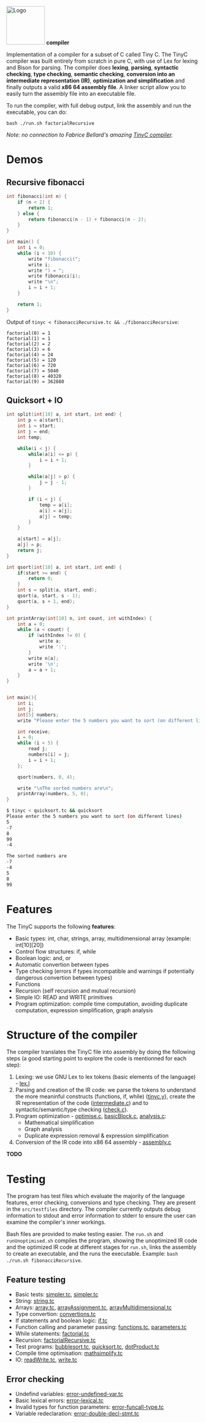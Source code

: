 <img src="https://github.com/bonaert/tinyc-compiler/raw/master/logo.png" height="100" alt="Logo"> **compiler**

Implementation of a compiler for a subset of C called Tiny C. The TinyC compiler was built entirely from scratch in pure C, with use of Lex for lexing and Bison for parsing. The compiler does **lexing**, **parsing**, **syntactic checking**, **type checking**, **semantic checking**, **conversion into an intermediate representation (IR)**, **optimization and simplification** and finally outputs a valid **x86 64 assembly file**. A linker script allow you to easily turn the assembly file into an executable file.

To run the compiler, with full debug output, link the assembly and run the executable, you can do:

`bash ./run.sh factorialRecursive`

*Note: no connection to Fabrice Bellard's amazing [TinyC compiler](https://bellard.org/tcc/).*

# Demos

## Recursive fibonacci

```c
int fibonacci(int n) {
    if (n < 2) {
        return 1;
    } else {
        return fibonacci(n - 1) + fibonacci(n - 2);
    }
}

int main() {
    int i = 0;
    while (i < 10) {
        write "fibonacci(";
        write i;
        write ") = ";
        write fibonacci(i);
        write "\n";
        i = i + 1;
    }

    return 1;
}
```

Output of `tinyc < fibonacciRecursive.tc && ./fibonacciRecursive`:
```
factorial(0) = 1
factorial(1) = 1
factorial(2) = 2
factorial(3) = 6
factorial(4) = 24
factorial(5) = 120
factorial(6) = 720
factorial(7) = 5040
factorial(8) = 40320
factorial(9) = 362880
```

## Quicksort + IO

```c
int split(int[10] a, int start, int end) {
    int p = a[start];
    int i = start;
    int j = end;
    int temp;

    while(i < j) {
        while(a[i] <= p) {
            i = i + 1;
        }

        while(a[j] > p) {
            j = j - 1;
        }

        if (i < j) {
            temp = a[i];
            a[i] = a[j];
            a[j] = temp;
        }
    }

    a[start] = a[j];
    a[j] = p;
    return j;
}

int qsort(int[10] a, int start, int end) {
    if(start >= end) {
        return 0;
    }
    int s = split(a, start, end);
    qsort(a, start, s - 1);
    qsort(a, s + 1, end);
}

int printArray(int[10] n, int count, int withIndex) {
    int a = 0;
    while (a < count) {
        if (withIndex != 0) {
            write a;
            write ':';
        }  
        write n[a];
        write '\n';
        a = a + 1;
    }
}


int main(){
    int i;
    int j;
    int[5] numbers;
    write "Please enter the 5 numbers you want to sort (on different lines)\n";

    int receive;
    i = 0;
    while (i < 5) {
        read j;
        numbers[i] = j;
        i = i + 1;
    };

    qsort(numbers, 0, 4);

    write "\nThe sorted numbers are\n";
    printArray(numbers, 5, 0);
}
```

```bash
$ tinyc < quicksort.tc && quicksort 
Please enter the 5 numbers you want to sort (on different lines)
5
-7
8
99
-4

The sorted numbers are
-7
-4
5
8
99
```


# Features

The TinyC supports the following **features**:
- Basic types: int, char, strings, array, multidimensional array (example: int[10][20])
- Control flow structures: if, while
- Boolean logic: and, or
- Automatic convertion between types
- Type checking (errors if types incompatible and warnings if potentially dangerous convertion between types)
- Functions
- Recursion (self recursion and mutual recursion)
- Simple IO: READ and WRITE primitives
- Program optimization: compile time computation, avoiding duplicate computation, expression simplification, graph analysis

# Structure of the compiler

The compiler translates the TinyC file into assembly by doing the following steps (a good starting point to explore the code is mentionned for each step):

1. Lexing: we use GNU Lex to lex tokens (basic elements of the language) - [lex.l](https://github.com/bonaert/tinyc-compiler/blob/master/src/lex.l)
2. Parsing and creation of the IR code: we parse the tokens to understand the more meaninful constructs (functions, if, while) ([tinyc.y](https://github.com/bonaert/tinyc-compiler/blob/master/src/tinyc.y)), create the IR representation of the code ([intermediate.c](https://github.com/bonaert/tinyc-compiler/blob/master/src/intermediate.c)) and to syntactic/semantic/type checking ([check.c](https://github.com/bonaert/tinyc-compiler/blob/master/src/check.c)). 
3. Program optimization - [optimise.c](https://github.com/bonaert/tinyc-compiler/blob/master/src/optimise.c), [basicBlock.c](https://github.com/bonaert/tinyc-compiler/blob/master/src/basicBlock.c), [analysis.c](https://github.com/bonaert/tinyc-compiler/blob/master/src/analysis.c):
    - Mathematical simplification
    - Graph analysis
    - Duplicate expression removal & expression simplification
4. Conversion of the IR code into x86 64 assembly - [assembly.c](https://github.com/bonaert/tinyc-compiler/blob/master/src/assembly.c)

**TODO**

# Testing

The program has test files which evaluate the majority of the language features, error checking, conversions and type checking. They are present in the `src/testfiles` directory. The compiler currently outputs debug information to stdout and error information to stderr to ensure the user can examine the compiler's inner workings.

Bash files are provided to make testing easier. The `run.sh` and `runUnoptimised.sh` compiles the program, showing the unoptimized IR code and the optimized IR code at different stages for `run.sh`, links the assembly to create an executable, and the runs the executable. Example: `bash ./run.sh fibonacciRecursive`.

## Feature testing

- Basic tests: [simpler.tc](https://github.com/bonaert/tinyc-compiler/blob/master/src/testfiles/simpler.tc), [simpler.tc](https://github.com/bonaert/tinyc-compiler/blob/master/src/testfiles/simpler.tc)
- String: [string.tc](https://github.com/bonaert/tinyc-compiler/blob/master/src/testfiles/string.tc)
- Arrays: [array.tc](https://github.com/bonaert/tinyc-compiler/blob/master/src/testfiles/array.tc), [arrayAssignment.tc](https://github.com/bonaert/tinyc-compiler/blob/master/src/testfiles/arrayAssignment.tc), [arrayMultidimensional.tc](https://github.com/bonaert/tinyc-compiler/blob/master/src/testfiles/arrayMultidimensional.tc)
- Type convertion: [convertions.tc](https://github.com/bonaert/tinyc-compiler/blob/master/src/testfiles/convertions.tc)
- If statements and boolean logic: [if.tc](https://github.com/bonaert/tinyc-compiler/blob/master/src/testfiles/if.tc)
- Function calling and parameter passing: [functions.tc](https://github.com/bonaert/tinyc-compiler/blob/master/src/testfiles/functions.tc), [parameters.tc](https://github.com/bonaert/tinyc-compiler/blob/master/src/testfiles/parameters.tc)
- While statements: [factorial.tc](https://github.com/bonaert/tinyc-compiler/blob/master/src/testfiles/factorial.tc)
- Recursion: [factorialRecursive.tc](https://github.com/bonaert/tinyc-compiler/blob/master/src/testfiles/factorialRecursive.tc)
- Test programs: [bubblesort.tc](https://github.com/bonaert/tinyc-compiler/blob/master/src/testfiles/bubblesort.tc), [quicksort.tc](https://github.com/bonaert/tinyc-compiler/blob/master/src/testfiles/quicksort.tc), [dotProduct.tc](https://github.com/bonaert/tinyc-compiler/blob/master/src/testfiles/dotProduct.tc)
- Compile time optimisation: [mathsimplify.tc](https://github.com/bonaert/tinyc-compiler/blob/master/src/testfiles/mathsimplify.tc)
- IO: [readWrite.tc](https://github.com/bonaert/tinyc-compiler/blob/master/src/testfiles/readWrite.tc), [write.tc](https://github.com/bonaert/tinyc-compiler/blob/master/src/testfiles/write.tc)


## Error checking

- Undefind variables: [error-undefined-var.tc](https://github.com/bonaert/tinyc-compiler/blob/master/src/testfiles/error-undefined-var.tc)
- Basic lexical errors: [error-lexical.tc](https://github.com/bonaert/tinyc-compiler/blob/master/src/testfiles/error-lexical.tc)
- Invalid types for function parameters: [error-funcall-type.tc](https://github.com/bonaert/tinyc-compiler/blob/master/src/testfiles/error-funcall-type.tc)
- Variable redeclaration: [error-double-decl-stmt.tc](https://github.com/bonaert/tinyc-compiler/blob/master/src/testfiles/error-double-decl-stmt.tc)

